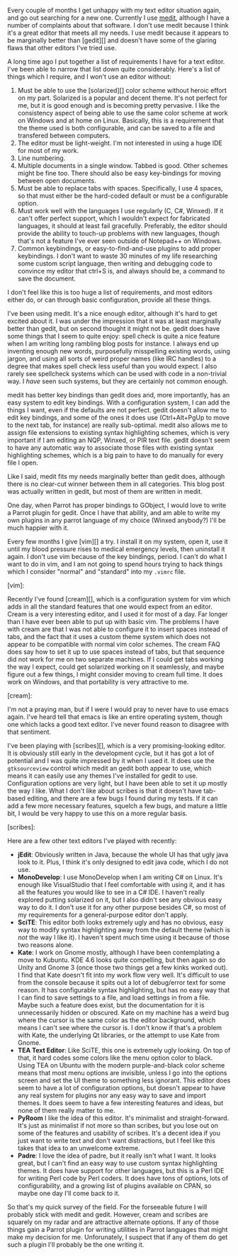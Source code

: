 Every couple of months I get unhappy with my text editor situation again, and
go out searching for a new one. Currently I use [medit][], although I have a
number of complaints about that software. I don't use medit because I think
it's a great editor that meets all my needs. I use medit because it appears to
be marginally better than [gedit][] and doesn't have some of the glaring flaws
that other editors I've tried use.

[medit]:
[gedit]:

A long time ago I put together a list of requirements I have for a text editor.
I've been able to narrow that list down quite considerably. Here's a list of
things which I require, and I won't use an editor without:

1. Must be able to use the [solarized][] color scheme without heroic effort on
   my part. Solarized is a popular and decent theme. It's not perfect for me,
   but it is good enough and is becoming pretty pervasive. I like the
   consistency aspect of being able to use the same color scheme at work on
   Windows and at home on Linux. Basically, this is a requirement that the theme
   used is both configurable, and can be saved to a file and transfered between
   computers.
2. The editor must be light-weight. I'm not interested in using a huge IDE for
   most of my work.
3. Line numbering.
4. Multiple documents in a single window. Tabbed is good. Other schemes might be
   fine too. There should also be easy key-bindings for moving between open
   documents.
5. Must be able to replace tabs with spaces. Specifically, I use 4 spaces, so
   that must either be the hard-coded default or must be a configurable option.
6. Must work well with the languages I use regularly (C, C#, Winxed). If it
   can't offer perfect support, which I wouldn't expect for fabricated
   languages, it should at least fail gracefully. Preferably, the editor should
   provide the ability to touch-up problems with new languages, though that's
   not a feature I've ever seen outside of Notepad++ on Windows.
7. Common keybindings, or easy-to-find-and-use plugins to add proper
   keybindings. I don't want to waste 30 minutes of my life researching some
   custom script language, then writing and debugging code to convince my
   editor that ctrl+S is, and always should be, a command to save the document.

I don't feel like this is too huge a list of requirements, and most editors
either do, or can through basic configuration, provide all these things.

I've been using medit. It's a nice enough editor, although it's hard to get
excited about it. I was under the impression that it was at least marginally
better than gedit, but on second thought it might not be. gedit does have some
things that I seem to quite enjoy: spell check is quite a nice feature when I
am writing long rambling blog posts for instance. I always end up inventing
enough new words, purposefully misspelling existing words, using jargon, and
using all sorts of weird proper names (like IRC handles) to a degree that makes
spell check less useful than you would expect. I also rarely see spellcheck
systems which can be used with code in a non-trivial way. I *have* seen such
systems, but they are certainly not common enough.

medit has better key bindings than gedit does and, more importantly, has an easy
system to edit key bindings. With a configuration system, I can add the things I
want, even if the defaults are not perfect. gedit doesn't allow me to edit key
bindings, and some of the ones it does use (Ctrl+Alt+PgUp to move to the next
tab, for instance) are really sub-optimal. medit also allows me to assign file
extensions to existing syntax highlighting schemes, which is very important if
I am editing an NQP, Winxed, or PIR text file. gedit doesn't seem to have any
automatic way to associate those files with existing syntax highlighting
schemes, which is a big pain to have to do manually for every file I open.

Like I said, medit fits my needs marginally better than gedit does, although
there is no clear-cut winner between them in all categories. This blog post
was actually written in gedit, but most of them are written in medit.

One day, when Parrot has proper bindings to GObject, I would love to write a
Parrot plugin for gedit. Once I have that ability, and am able to write my own
plugins in any parrot language of my choice (Winxed anybody?) I'll be much
happier with it.

Every few months I give [vim][] a try. I install it on my system, open it, use
it until my blood pressure rises to medical emergency levels, then uninstall it
again. I don't use vim because of the key bindings, period. I can't do what I
want to do in vim, and I am not going to spend hours trying to hack things which
I consider "normal" and "standard" into my `.vimrc` file. 

[vim]:

Recently I've found [cream][], which is a configuration system for vim which
adds in all the standard features that one would expect from an editor. Cream
is a very interesting editor, and I used it for most of a day. Far longer than I
have ever been able to put up with basic vim. The problems I have with cream are
that I was not able to configure it to insert spaces instead of tabs, and the
fact that it uses a custom theme system which does not appear to be compatible
with normal vim color schemes. The cream FAQ does say how to set it up to use
spaces instead of tabs, but that sequence did not work for me on two separate
machines. If I could get tabs working the way I expect, could get solarized
working on it seamlessly, and maybe figure out a few things, I might consider
moving to cream full time. It does work on Windows, and that portability is very
attractive to me.

[cream]:

I'm not a praying man, but if I were I would pray to never have to use emacs
again. I've heard tell that emacs is like an entire operating system, though one
which lacks a good text editor. I've never found reason to disagree with that
sentiment.

I've been playing with [scribes][], which is a very promising-looking editor.
It is obviously still early in the development cycle, but it has got a lot of
potential and I was quite impressed by it when I used it. It does use the
`gtksourceview` control which medit an gedit both appear to use, which means it
can easily use any themes I've installed for gedit to use. Configuration options
are very light, but I have been able to set it up mostly the way I like. What I
don't like about scribes is that it doesn't have tab-based editing, and there
are a few bugs I found during my tests. If it can add a few more necessary
features, squelch a few bugs, and mature a little bit, I would be very happy to
use this on a more regular basis.

[scribes]:

Here are a few other text editors I've played with recently:

* **jEdit**: Obviously written in Java, because the whole UI has that ugly
  java look to it. Plus, I think it's only designed to edit java code, which I
  do not use.
* **MonoDevelop**: I use MonoDevelop when I am writing C# on Linux. It's enough
  like VisualStudio that I feel comfortable with using it, and it has all the
  features you would like to see in a C# IDE. I haven't really explored putting
  solarized on it, but I also didn't see any obvious easy way to do it. I don't
  use it for any other purpose besides C#, so most of my requirements for a
  general-purpose editor don't apply.
* **SciTE**: This editor both looks extremely ugly and has no obvious, easy way
  to modify syntax highlighting away from the default theme (which is *not* the
  way I like it). I haven't spent much time using it because of those two
  reasons alone.
* **Kate**: I work on Gnome mostly, although I have been contemplating a move to
  Kubuntu. KDE 4.6 looks quite compelling, but then again so do Unity and Gnome
  3 (once those two things get a few kinks worked out). I find that Kate doesn't
  fit into my work flow very well. It's difficult to use from the console
  because it spits out a lot of debug/error text for some reason. It has
  configurable syntax highlighting, but has no easy way that I can find to save
  settings to a file, and load settings in from a file. Maybe such a feature
  does exist, but the documentation for it is unnecessarily hidden or obscured.
  Kate on my machine has a weird bug where the cursor is the same color as the
  editor background, which means I can't see where the cursor is. I don't know
  if that's a problem with Kate, the underlying Qt libraries, or the attempt to
  use Kate from Gnome.
* **TEA Text Editor**: Like SciTE, this one is extremely ugly looking. On top of
  that, it hard codes some colors like the menu option color to black. Using TEA
  on Ubuntu with the modern purple-and-black color scheme means that most menu
  options are invisible, unless I go into the options screen and set the UI
  theme to something less ignorant. This editor does seem to have a lot of
  configuration options, but doesn't appear to have any real system for plugins
  nor any easy way to save and import themes. It does seem to have a few 
  interesting features and ideas, but none of them really matter to me.
* **PyRoom** I like the idea of this editor. It's minimalist and
  straight-forward. It's just as minimalist if not more so than scribes, but
  you lose out on some of the features and usability of scribes. It's a decent
  idea if you just want to write text and don't want distractions, but I feel
  like this takes that idea to an unwelcome extreme.
* **Padre**: I love the idea of padre, but it really isn't what I want. It looks
  great, but I can't find an easy way to use custom syntax highlighting themes.
  It does have support for other languages, but this is a Perl IDE for writing
  Perl code by Perl coders. It does have tons of options, lots of
  configurability, and a growing list of plugins available on CPAN, so maybe
  one day I'll come back to it.

So that's my quick survey of the field. For the forseeable future I will
probably stick with medit and gedit. However, cream and scribes are squarely
on my radar and are attractive alternate options. If any of those things gain
a Parrot plugin for writing utilities in Parrot languages that might make my
decision for me. Unforunately, I suspect that if any of them do get such a
plugin I'll probably be the one writing it.
